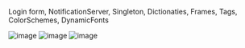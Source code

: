 Login form, NotificationServer, Singleton, Dictionaties, Frames, Tags, ColorSchemes, DynamicFonts

![image](https://github.com/user-attachments/assets/39b2ca1f-58a9-42a1-ad9d-f7cd4fde43f9) ![image](https://github.com/user-attachments/assets/e8bd3eff-6897-47f5-908b-1bcc0076e327) ![image](https://github.com/user-attachments/assets/8ebb32fd-7b6e-4926-8b43-477390d26851)

